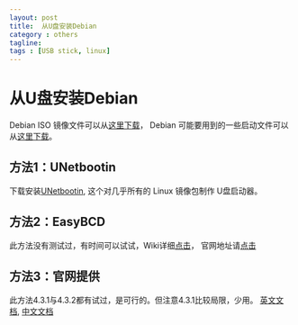 ```yaml
---
layout: post
title:  从U盘安装Debian
category : others
tagline: 
tags : [USB stick, linux]
---
```

    
# 从U盘安装Debian

Debian ISO 镜像文件可以从[这里下载](http://cdimage.debian.org/debian-cd/)，
Debian 可能要用到的一些启动文件可以从[这里下载](http://ftp.nl.debian.org/debian/dists/)。

## 方法1：UNetbootin

下载安装[UNetbootin](http://unetbootin.sourceforge.net/), 这个对几乎所有的 Linux 镜像包制作 U盘启动器。

## 方法2：EasyBCD

此方法没有测试过，有时间可以试试，Wiki详细[点击](http://en.wikipedia.org/wiki/EasyBCD)， 官网地址请[点击](http://neosmart.net/EasyBCD/)

## 方法3：官网提供

此方法4.3.1与4.3.2都有试过，是可行的。但注意4.3.1比较局限，少用。
[英文文档](http://www.debian.org/releases/stable/i386/ch04s03.html.en), 
[中文文档](http://www.debian.org/releases/stable/i386/ch04s03.html.zh-cn)


